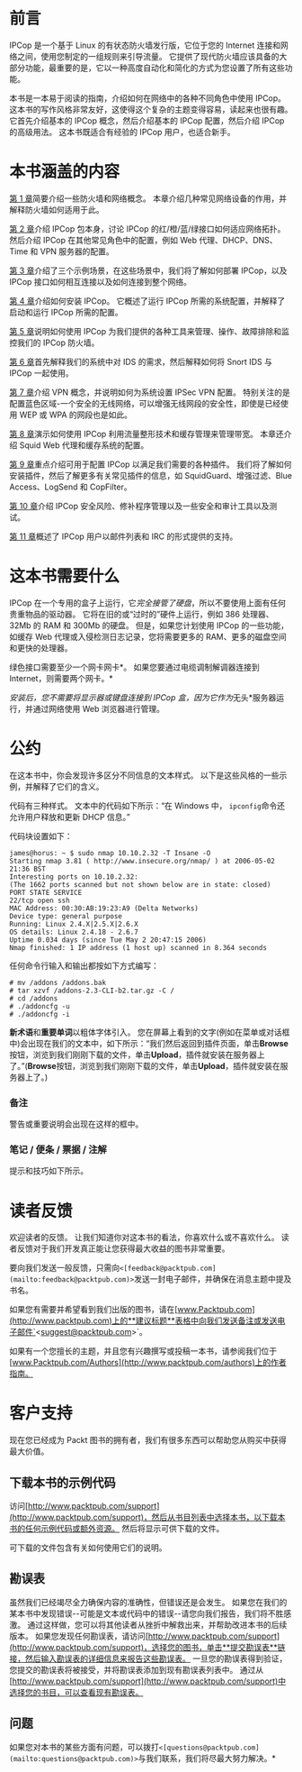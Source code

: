 # 前言

IPCop 是一个基于 Linux 的有状态防火墙发行版，它位于您的 Internet 连接和网络之间，使用您制定的一组规则来引导流量。 它提供了现代防火墙应该具备的大部分功能，最重要的是，它以一种高度自动化和简化的方式为您设置了所有这些功能。

本书是一本易于阅读的指南，介绍如何在网络中的各种不同角色中使用 IPCop。 这本书的写作风格非常友好，这使得这个复杂的主题变得容易，读起来也很有趣。 它首先介绍基本的 IPCop 概念，然后介绍基本的 IPCop 配置，然后介绍 IPCop 的高级用法。 这本书既适合有经验的 IPCop 用户，也适合新手。

# 本书涵盖的内容

[第 1 章](01.html "Chapter 1. Introduction to Firewalls")简要介绍一些防火墙和网络概念。 本章介绍几种常见网络设备的作用，并解释防火墙如何适用于此。

[第 2 章](02.html "Chapter 2. Introduction to IPCop")介绍 IPCop 包本身，讨论 IPCop 的红/橙/蓝/绿接口如何适应网络拓扑。 然后介绍 IPCop 在其他常见角色中的配置，例如 Web 代理、DHCP、DNS、Time 和 VPN 服务器的配置。

[第 3 章](03.html "Chapter 3. Deploying IPCop and Designing a Network")介绍了三个示例场景，在这些场景中，我们将了解如何部署 IPCop，以及 IPCop 接口如何相互连接以及如何连接到整个网络。

[第 4 章](04.html "Chapter 4. Installing IPCop")介绍如何安装 IPCop。 它概述了运行 IPCop 所需的系统配置，并解释了启动和运行 IPCop 所需的配置。

[第 5 章](05.html "Chapter 5. Basic IPCop Usage")说明如何使用 IPCop 为我们提供的各种工具来管理、操作、故障排除和监控我们的 IPCop 防火墙。

[第 6 章](06.html "Chapter 6. Intrusion Detection with IPCop")首先解释我们的系统中对 IDS 的需求，然后解释如何将 Snort IDS 与 IPCop 一起使用。

[第 7 章](07.html "Chapter 7. Virtual Private Networks")介绍 VPN 概念，并说明如何为系统设置 IPSec VPN 配置。 特别关注的是配置蓝色区域-一个安全的无线网络，可以增强无线网段的安全性，即使是已经使用 WEP 或 WPA 的网段也是如此。

[第 8 章](08.html "Chapter 8. Managing Bandwidth with IPCop")演示如何使用 IPCop 利用流量整形技术和缓存管理来管理带宽。 本章还介绍 Squid Web 代理和缓存系统的配置。

[第 9 章](09.html "Chapter 9. Customizing IPCop")重点介绍可用于配置 IPCop 以满足我们需要的各种插件。 我们将了解如何安装插件，然后了解更多有关常见插件的信息，如 SquidGuard、增强过滤、Blue Access、LogSend 和 CopFilter。

[第 10 章](10.html "Chapter 10. Testing, Auditing, and Hardening IPCop")介绍 IPCop 安全风险、修补程序管理以及一些安全和审计工具以及测试。

[第 11 章](11.html "Chapter 11. IPCop Support")概述了 IPCop 用户以邮件列表和 IRC 的形式提供的支持。

# 这本书需要什么

IPCop 在一个专用的盒子上运行，它*完全接管了硬盘*，所以不要使用上面有任何贵重物品的驱动器。 它将在旧的或“过时的”硬件上运行，例如 386 处理器、32Mb 的 RAM 和 300Mb 的硬盘。 但是，如果您计划使用 IPCop 的一些功能，如缓存 Web 代理或入侵检测日志记录，您将需要更多的 RAM、更多的磁盘空间和更快的处理器。

绿色接口需要至少一个网卡网卡*。 如果您要通过电缆调制解调器连接到 Internet，则需要两个网卡。*

 *安装后，您不需要将显示器或键盘连接到 IPCop 盒，因为它作为*无头*服务器运行，并通过网络使用 Web 浏览器进行管理。

# 公约

在这本书中，你会发现许多区分不同信息的文本样式。 以下是这些风格的一些示例，并解释了它们的含义。

代码有三种样式。 文本中的代码如下所示：“在 Windows 中， `ipconfig`命令还允许用户释放和更新 DHCP 信息。”

代码块设置如下：

```
james@horus: ~ $ sudo nmap 10.10.2.32 -T Insane -O
Starting nmap 3.81 ( http://www.insecure.org/nmap/ ) at 2006-05-02 21:36 BST
Interesting ports on 10.10.2.32:
(The 1662 ports scanned but not shown below are in state: closed)
PORT STATE SERVICE
22/tcp open ssh
MAC Address: 00:30:AB:19:23:A9 (Delta Networks)
Device type: general purpose
Running: Linux 2.4.X|2.5.X|2.6.X
OS details: Linux 2.4.18 - 2.6.7
Uptime 0.034 days (since Tue May 2 20:47:15 2006)
Nmap finished: 1 IP address (1 host up) scanned in 8.364 seconds

```

任何命令行输入和输出都按如下方式编写：

```
# mv /addons /addons.bak
# tar xzvf /addons-2.3-CLI-b2.tar.gz -C /
# cd /addons
# ./addoncfg -u
# ./addoncfg -i 

```

**新术语**和**重要单词**以粗体字体引入。 您在屏幕上看到的文字(例如在菜单或对话框中)会出现在我们的文本中，如下所示：“我们然后返回到插件页面，单击**Browse**按钮，浏览到我们刚刚下载的文件，单击**Upload**，插件就安装在服务器上了。”(**Browse**按钮，浏览到我们刚刚下载的文件，单击**Upload**，插件就安装在服务器上了。)

### 备注

警告或重要说明会出现在这样的框中。

### 笔记 / 便条 / 票据 / 注解

提示和技巧如下所示。

# 读者反馈

欢迎读者的反馈。 让我们知道你对这本书的看法，你喜欢什么或不喜欢什么。 读者反馈对于我们开发真正能让您获得最大收益的图书非常重要。

要向我们发送一般反馈，只需向`<[feedback@packtpub.com](mailto:feedback@packtpub.com)>`发送一封电子邮件，并确保在消息主题中提及书名。

如果您有需要并希望看到我们出版的图书，请在[www.Packtpub.com](http://www.packtpub.com)上的**建议标题**表格中向我们发送备注或发送电子邮件`<[suggest@packtpub.com](mailto:suggest@packtpub.com)>`。

如果有一个您擅长的主题，并且您有兴趣撰写或投稿一本书，请参阅我们位于[www.Packtpub.com/Authors](http://www.packtpub.com/authors)上的作者指南。

# 客户支持

现在您已经成为 Packt 图书的拥有者，我们有很多东西可以帮助您从购买中获得最大价值。

## 下载本书的示例代码

访问[http://www.packtpub.com/support](http://www.packtpub.com/support)，然后从书目列表中选择本书，以下载本书的任何示例代码或额外资源。 然后将显示可供下载的文件。

可下载的文件包含有关如何使用它们的说明。

## 勘误表

虽然我们已经竭尽全力确保内容的准确性，但错误还是会发生。 如果您在我们的某本书中发现错误--可能是文本或代码中的错误--请您向我们报告，我们将不胜感激。 通过这样做，您可以将其他读者从挫折中解救出来，并帮助改进本书的后续版本。 如果您发现任何勘误表，请访问[http://www.packtpub.com/support](http://www.packtpub.com/support)，选择您的图书，单击**提交勘误表**链接，然后输入勘误表的详细信息来报告这些勘误表。 一旦您的勘误表得到验证，您提交的勘误表将被接受，并将勘误表添加到现有勘误表列表中。 通过从[http://www.packtpub.com/support](http://www.packtpub.com/support)中选择您的书目，可以查看现有勘误表。

## 问题

如果您对本书的某些方面有问题，可以拨打`<[questions@packtpub.com](mailto:questions@packtpub.com)>`与我们联系，我们将尽最大努力解决。*